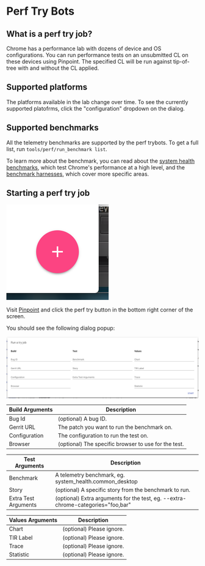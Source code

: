 
# Perf Try Bots

## What is a perf try job?

Chrome has a performance lab with dozens of device and OS configurations. You
can run performance tests on an unsubmitted CL on these devices using Pinpoint. The specified CL will be run against tip-of-tree with and without the CL applied.

## Supported platforms

The platforms available in the lab change over time. To see the currently supported platofrms, click the "configuration" dropdown on the dialog.

## Supported benchmarks

All the telemetry benchmarks are supported by the perf trybots. To get a full
list, run `tools/perf/run_benchmark list`.

To learn more about the benchmark, you can read about the
[system health benchmarks](https://docs.google.com/document/d/1BM_6lBrPzpMNMtcyi2NFKGIzmzIQ1oH3OlNG27kDGNU/edit?ts=57e92782),
which test Chrome's performance at a high level, and the
[benchmark harnesses](https://docs.google.com/spreadsheets/d/1ZdQ9OHqEjF5v8dqNjd7lGUjJnK6sgi8MiqO7eZVMgD0/edit#gid=0),
which cover more specific areas.


## Starting a perf try job

![Pinpoint Perf Try Button](images/pinpoint-perf-try-button.png)

Visit [Pinpoint](https://pinpoint-dot-chromeperf.appspot.com) and click the perf try button in the bottom right corner of the screen.

You should see the following dialog popup:

![Perf Try Dialog](images/pinpoint-perf-try-dialog.png)


**Build Arguments**| **Description**
--- | ---
Bug Id | (optional) A bug ID.
Gerrit URL | The patch you want to run the benchmark on.
Configuration | The configuration to run the test on.
Browser | (optional) The specific browser to use for the test.

**Test Arguments**| **Description**
--- | ---
Benchmark | A telemetry benchmark, eg. system_health.common_desktop
Story | (optional) A specific story from the benchmark to run.
Extra Test Arguments | (optional) Extra arguments for the test, eg. --extra-chrome-categories="foo,bar"

**Values Arguments**| **Description**
--- | ---
Chart | (optional) Please ignore.
TIR Label | (optional) Please ignore.
Trace | (optional) Please ignore.
Statistic | (optional) Please ignore.
